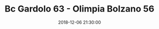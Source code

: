 ---
title: Bc Gardolo 63 - Olimpia Bolzano 56
date: 2018-12-06 21:30:00
squadra-a: Olimpia Bolzano
punteggio-a: 63
squadra-b: Bc Gardolo
punteggio-b: 56
partite/squadra: promozione-18-19
luogo: Centro Sportivo Trento Nord
categoria: promozione
---